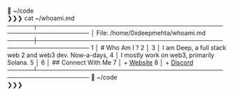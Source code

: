📂 ~/code  
❯❯❯ cat ~/whoami.md                                                        
──────┬──────────────────────────────────────────────────────────────
      │ File: /home/0xdeepmehta/whoami.md
──────┼──────────────────────────────────────────────────────────────
  1   │ # Who Am I ?
  2   │ 
  3   │ I am Deep, a full stack web 2 and web3 dev. Now-a-days,
  4   │ I mostly work on web3, primarily Solana.
  5   │ 
  6   │ ## Connect With Me
  7   │ + [Website](https://0xdeepmehta.github.io/)
  8   │ + [Discord](https://discord.gg/u4Z6QCkhxv)
──────┴──────────────────────────────────────────────────────────────
📂 ~/code  
❯❯❯ 

